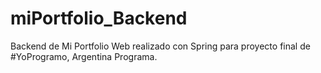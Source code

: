 # miPortfolio_Backend
Backend de Mi Portfolio Web realizado con Spring para proyecto final de #YoProgramo, Argentina Programa.
